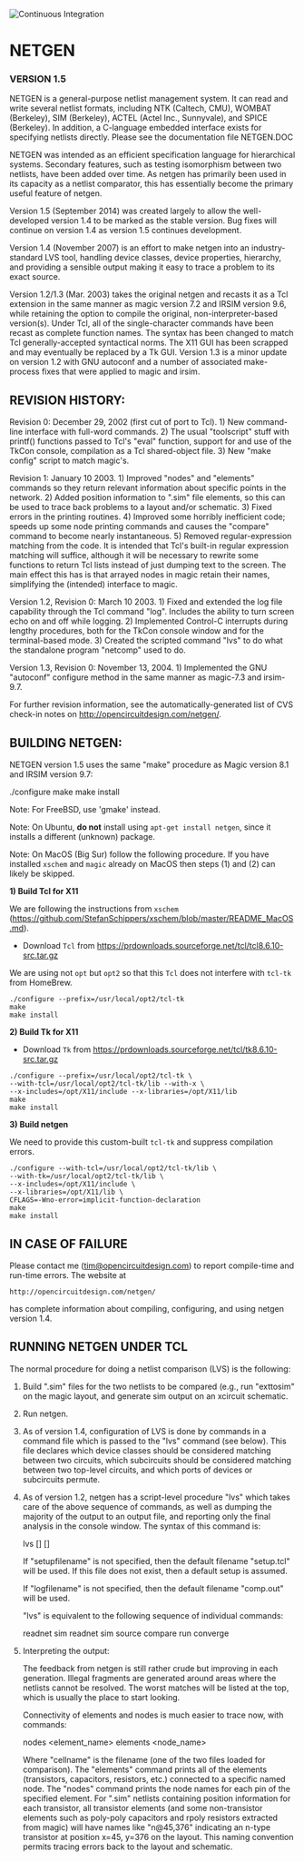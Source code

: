 ![Continuous Integration](https://github.com/RTimothyEdwards/netgen/actions/workflows/main.yml/badge.svg)

# NETGEN

### VERSION 1.5

NETGEN is a general-purpose netlist management system.  It can read
and write several netlist formats, including NTK (Caltech, CMU),
WOMBAT (Berkeley), SIM (Berkeley), ACTEL (Actel Inc., Sunnyvale), and
SPICE (Berkeley).  In addition, a C-language embedded interface exists
for specifying netlists directly.  Please see the documentation file
NETGEN.DOC

NETGEN was intended as an efficient specification language for
hierarchical systems.  Secondary features, such as testing isomorphism
between two netlists, have been added over time.  As netgen has
primarily been used in its capacity as a netlist comparator, this
has essentially become the primary useful feature of netgen.

Version 1.5 (September 2014) was created largely to allow the
well-developed version 1.4 to be marked as the stable version.
Bug fixes will continue on version 1.4 as version 1.5 continues
development.

Version 1.4 (November 2007) is an effort to make netgen into an
industry-standard LVS tool, handling device classes, device
properties, hierarchy, and providing a sensible output making it
easy to trace a problem to its exact source.

Version 1.2/1.3 (Mar. 2003) takes the original netgen and recasts it
as a Tcl extension in the same manner as magic version 7.2 and
IRSIM version 9.6, while retaining the option to compile the original,
non-interpreter-based version(s).  Under Tcl, all of the single-character
commands have been recast as complete function names.  The syntax has
been changed to match Tcl generally-accepted syntactical norms.  The
X11 GUI has been scrapped and may eventually be replaced by a Tk GUI.
Version 1.3 is a minor update on version 1.2 with GNU autoconf and a
number of associated make-process fixes that were applied to magic
and irsim.

REVISION HISTORY:
-----------------
Revision 0: December 29, 2002  (first cut of port to Tcl).
	1) New command-line interface with full-word commands.
	2) The usual "toolscript" stuff with printf() functions
	   passed to Tcl's "eval" function, support for and use
	   of the TkCon console, compilation as a Tcl shared-object file.
	3) New "make config" script to match magic's.

Revision 1: January 10 2003.
	1) Improved "nodes" and "elements" commands so they return relevant
 	   information about specific points in the network.
	2) Added position information to ".sim" file elements, so this can
	   be used to trace back problems to a layout and/or schematic.
	3) Fixed errors in the printing routines.
	4) Improved some horribly inefficient code; speeds up some node
	   printing commands and causes the "compare" command to become
	   nearly instantaneous.
	5) Removed regular-expression matching from the code.  It is
	   intended that Tcl's built-in regular expression matching will
	   suffice, although it will be necessary to rewrite some functions
	   to return Tcl lists instead of just dumping text to the screen.
	   The main effect this has is that arrayed nodes in magic retain
	   their names, simplifying the (intended) interface to magic.

Version 1.2, Revision 0: March 10 2003.
	1) Fixed and extended the log file capability through the Tcl
	   command "log".  Includes the ability to turn screen echo on
	   and off while logging.
	2) Implemented Control-C interrupts during lengthy procedures,
	   both for the TkCon console window and for the terminal-based
	   mode.
	3) Created the scripted command "lvs" to do what the standalone
	   program "netcomp" used to do.

Version 1.3, Revision 0: November 13, 2004.
	1) Implemented the GNU "autoconf" configure method in the same
	   manner as magic-7.3 and irsim-9.7.

For further revision information, see the automatically-generated list
of CVS check-in notes on http://opencircuitdesign.com/netgen/.

BUILDING NETGEN:
----------------
NETGEN version 1.5 uses the same "make" procedure as Magic version 8.1
and IRSIM version 9.7:

   ./configure
   make
   make install

Note: For FreeBSD, use 'gmake' instead.

Note: On Ubuntu, **do not** install using `apt-get install netgen`, since it installs a different (unknown) package.

Note: On MacOS (Big Sur) follow the following procedure. If you have installed `xschem` and `magic` already on MacOS then steps (1) and (2) can likely be skipped.

**1) Build Tcl for X11**

We are following the instructions from `xschem` (https://github.com/StefanSchippers/xschem/blob/master/README_MacOS.md). 

* Download `Tcl` from https://prdownloads.sourceforge.net/tcl/tcl8.6.10-src.tar.gz

We are using not `opt` but `opt2` so that this `Tcl` does not interfere with `tcl-tk` from HomeBrew.

```
./configure --prefix=/usr/local/opt2/tcl-tk  
make
make install
```

**2) Build Tk for X11**

* Download `Tk` from https://prdownloads.sourceforge.net/tcl/tk8.6.10-src.tar.gz

```
./configure --prefix=/usr/local/opt2/tcl-tk \
--with-tcl=/usr/local/opt2/tcl-tk/lib --with-x \
--x-includes=/opt/X11/include --x-libraries=/opt/X11/lib  
make
make install
```

**3) Build netgen**

We need to provide this custom-built `tcl-tk` and suppress compilation errors.

```
./configure --with-tcl=/usr/local/opt2/tcl-tk/lib \
--with-tk=/usr/local/opt2/tcl-tk/lib \
--x-includes=/opt/X11/include \
--x-libraries=/opt/X11/lib \
CFLAGS=-Wno-error=implicit-function-declaration
make
make install
```


IN CASE OF FAILURE
-------------------
Please contact me (tim@opencircuitdesign.com) to report compile-time and
run-time errors.  The website at

	http://opencircuitdesign.com/netgen/

has complete information about compiling, configuring, and using netgen
version 1.4.

RUNNING NETGEN UNDER TCL
------------------------
The normal procedure for doing a netlist comparison (LVS) is the following:

1) Build ".sim" files for the two netlists to be compared (e.g., run
   "exttosim" on the magic layout, and generate sim output on an xcircuit
   schematic.
2) Run netgen.
3) As of version 1.4, configuration of LVS is done by commands in a
   command file which is passed to the "lvs" command (see below).  This
   file declares which device classes should be considered matching
   between two circuits, which subcircuits should be considered
   matching between two top-level circuits, and which ports of devices
   or subcircuits permute.
4) As of version 1.2, netgen has a script-level procedure "lvs" which
   takes care of the above sequence of commands, as well as dumping the
   majority of the output to an output file, and reporting only the
   final analysis in the console window.  The syntax of this command is:

	lvs <filename1> <filename2> [<setupfilename>] [<logfilename>]

   If "setupfilename" is not specified, then the default filename "setup.tcl"
   will be used.  If this file does not exist, then a default setup is
   assumed.

   If "logfilename" is not specified, then the default filename "comp.out"
   will be used.

   "lvs" is equivalent to the following sequence of individual commands:

	readnet sim <filename1>
	readnet sim <filename2>
	source <setupfilename>
	compare <filename1> <filename2>
	run converge

5) Interpreting the output:

   The feedback from netgen is still rather crude but improving in each
   generation.  Illegal fragments are generated around areas where the
   netlists cannot be resolved.  The worst matches will be listed at the
   top, which is usually the place to start looking.

   Connectivity of elements and nodes is much easier to trace now, with
   commands:
	
	nodes <element_name> <cellname>
	elements <node_name> <cellname>

   Where "cellname" is the filename (one of the two files loaded for
   comparison).  The "elements" command prints all of the elements
   (transistors, capacitors, resistors, etc.) connected to a specific
   named node.  The "nodes" command prints the node names for each
   pin of the specified element.  For ".sim" netlists containing
   position information for each transistor, all transistor elements
   (and some non-transistor elements such as poly-poly capacitors and
   rpoly resistors extracted from magic) will have names like
   "n@45,376" indicating an n-type transistor at position x=45, y=376
   on the layout.  This naming convention permits tracing errors back
   to the layout and schematic.

